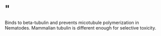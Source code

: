 # "

Binds to beta-tubulin and prevents micotubule polymerization in Nematodes.
Mammalian tubulin is different enough for selective toxicity.
